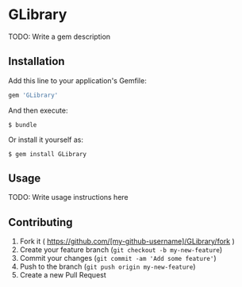 # GLibrary

TODO: Write a gem description

## Installation

Add this line to your application's Gemfile:

```ruby
gem 'GLibrary'
```

And then execute:

    $ bundle

Or install it yourself as:

    $ gem install GLibrary

## Usage

TODO: Write usage instructions here

## Contributing

1. Fork it ( https://github.com/[my-github-username]/GLibrary/fork )
2. Create your feature branch (`git checkout -b my-new-feature`)
3. Commit your changes (`git commit -am 'Add some feature'`)
4. Push to the branch (`git push origin my-new-feature`)
5. Create a new Pull Request
